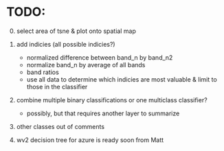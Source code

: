 # TODO:
0. select area of tsne & plot onto spatial map

1. add indicies (all possible indicies?)
   * normalized difference between band_n by band_n2
   * normalize band_n by average of all bands
   * band ratios
   * use all data to determine which indicies are most valuable & limit to those in the classifier

2. combine multiple binary classifications or one multiclass classifier?
    * possibly, but that requires another layer to summarize

3. other classes out of comments

4. wv2 decision tree for azure is ready soon from Matt
